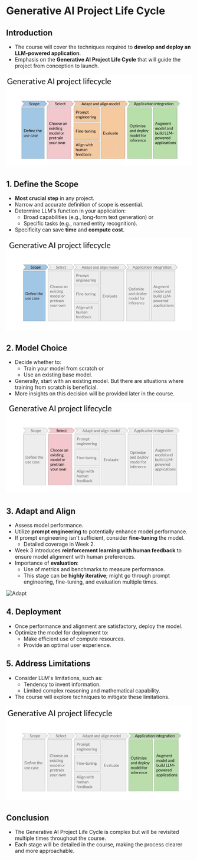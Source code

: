 # Generative AI Project Life Cycle

## Introduction
- The course will cover the techniques required to **develop and deploy an LLM-powered application**.
- Emphasis on the **Generative AI Project Life Cycle** that will guide the project from conception to launch.

![Project Lifecycle](./figures/project_lifecycle.png)


## 1. Define the Scope
- **Most crucial step** in any project.
- Narrow and accurate definition of scope is essential.
- Determine LLM's function in your application:
  - Broad capabilities (e.g., long-form text generation) or 
  - Specific tasks (e.g., named entity recognition).
- Specificity can save **time** and **compute cost**.

![Scope](./figures/scope.png)

## 2. Model Choice
- Decide whether to:
  - Train your model from scratch or 
  - Use an existing base model.
- Generally, start with an existing model. But there are situations where training from scratch is beneficial.
- More insights on this decision will be provided later in the course.

![Select](./figures/select.png)

## 3. Adapt and Align
- Assess model performance.
- Utilize **prompt engineering** to potentially enhance model performance.
- If prompt engineering isn't sufficient, consider **fine-tuning** the model.
  - Detailed coverage in Week 2.
- Week 3 introduces **reinforcement learning with human feedback** to ensure model alignment with human preferences.
- Importance of **evaluation**:
  - Use of metrics and benchmarks to measure performance.
  - This stage can be **highly iterative**; might go through prompt engineering, fine-tuning, and evaluation multiple times.

![Adapt](./figures/adapt.png)

## 4. Deployment
- Once performance and alignment are satisfactory, deploy the model.
- Optimize the model for deployment to:
  - Make efficient use of compute resources.
  - Provide an optimal user experience.

## 5. Address Limitations
- Consider LLM's limitations, such as:
  - Tendency to invent information.
  - Limited complex reasoning and mathematical capability.
- The course will explore techniques to mitigate these limitations.

![integration](./figures/integration.png)

## Conclusion
- The Generative AI Project Life Cycle is complex but will be revisited multiple times throughout the course.
- Each stage will be detailed in the course, making the process clearer and more approachable.
